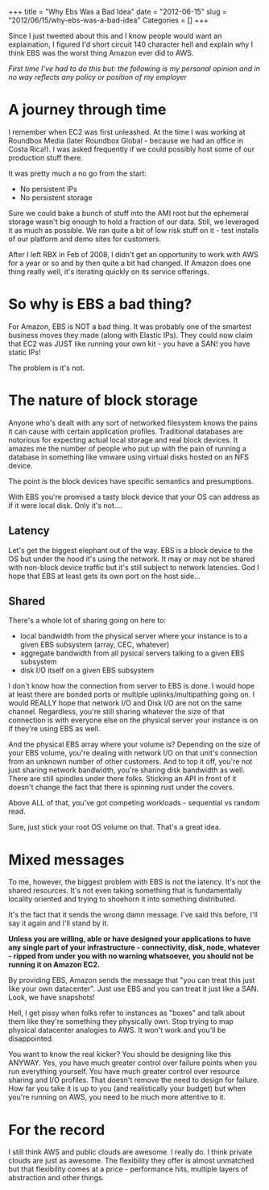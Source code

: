 +++
title = "Why Ebs Was a Bad Idea"
date = "2012-06-15"
slug = "2012/06/15/why-ebs-was-a-bad-idea"
Categories = []
+++

Since I just tweeted about this and I know people would want an explaination, I figured I'd short circuit 140 character hell and explain why I think EBS was the worst thing Amazon ever did to AWS.
<!-- more -->

_First time I've had to do this but: the following is my personal opinion and in no way reflects any policy or position of my employer_
# A journey through time
I remember when EC2 was first unleashed. At the time I was working at Roundbox Media (later Roundbox Global - because we had an office in Costa Rica!). I was asked frequently if we could possibly host some of our production stuff there.

It was pretty much a no go from the start:

- No persistent IPs
- No persistent storage

Sure we could bake a bunch of stuff into the AMI root but the ephemeral storage wasn't big enough to hold a fraction of our data. Still, we leveraged it as much as possible. We ran quite a bit of low risk stuff on it - test installs of our platform and demo sites for customers.

After I left RBX in Feb of 2008, I didn't get an opportunity to work with AWS for a year or so and by then quite a bit had changed. If Amazon does one thing really well, it's iterating quickly on its service offerings.

# So why is EBS a bad thing?
For Amazon, EBS is NOT a bad thing. It was probably one of the smartest business moves they made (along with Elastic IPs). They could now claim that EC2 was JUST like running your own kit - you have a SAN! you have static IPs!

The problem is it's not.

# The nature of block storage
Anyone who's dealt with any sort of networked filesystem knows the pains it can cause with certain application profiles. Traditional databases are notorious for expecting actual local storage and real block devices. It amazes me the number of people who put up with the pain of running a database in something like vmware using virtual disks hosted on an NFS device.

The point is the block devices have specific semantics and presumptions.

With EBS you're promised a tasty block device that your OS can address as if it were local disk. Only it's not....

## Latency
Let's get the biggest elephant out of the way. EBS is a block device to the OS but under the hood it's using the network. It may or may not be shared with non-block device traffic but it's still subject to network latencies. God I hope that EBS at least gets its own port on the host side...

## Shared
There's a whole lot of sharing going on here to:

- local bandwidth from the physical server where your instance is to a given EBS subsystem (array, CEC, whatever)
- aggregate bandwidth from all pysical servers talking to a given EBS subsystem
- disk I/O itself on a given EBS subsystem

I don't know how the connection from server to EBS is done. I would hope at least there are bonded ports or multiple uplinks/multipathing going on. I would REALLY hope that network I/O and Disk I/O are not on the same channel. Regardless, you're still sharing whatever the size of that connection is with everyone else on the physical server your instance is on if they're using EBS as well.

And the physical EBS array where your volume is? Depending on the size of your EBS volume, you're dealing with network I/O on that unit's connection from an unknown number of other customers. And to top it off, you're not just sharing network bandwidth, you're sharing disk bandwidth as well. There are still spindles under there folks. Sticking an API in front of it doesn't change the fact that there is spinning rust under the covers.

Above ALL of that, you've got competing workloads - sequential vs random read.

Sure, just stick your root OS volume on that. That's a great idea.

# Mixed messages
To me, however, the biggest problem with EBS is not the latency. It's not the shared resources. It's not even taking something that is fundamentally locality oriented and trying to shoehorn it into something distributed.

It's the fact that it sends the wrong damn message. I've said this before, I'll say it again and I'll stand by it.

**Unless you are willing, able or have designed your applications to have any single part of your infrastructure - connectivity, disk, node, whatever - ripped from under you with no warning whatsoever, you should not be running it on Amazon EC2.**

By providing EBS, Amazon sends the message that "you can treat this just like your own datacenter". Just use EBS and you can treat it just like a SAN. Look, we have snapshots!

Hell, I get pissy when folks refer to instances as "boxes" and talk about them like they're something they physically own. Stop trying to map physical datacenter analogies to AWS. It won't work and you'll be disappointed.

You want to know the real kicker? You should be designing like this ANYWAY. Yes, you have much greater control over failure points when you run everything yourself. You have much greater control over resource sharing and I/O profiles. That doesn't remove the need to design for failure. How far you take it is up to you (and realistically your budget) but when you're running on AWS, you need to be much more attentive to it.

# For the record
I still think AWS and public clouds are awesome. I really do. I think private clouds are just as awesome. The flexibility they offer is almost unmatched but that flexibility comes at a price - performance hits, multiple layers of abstraction and other things.
